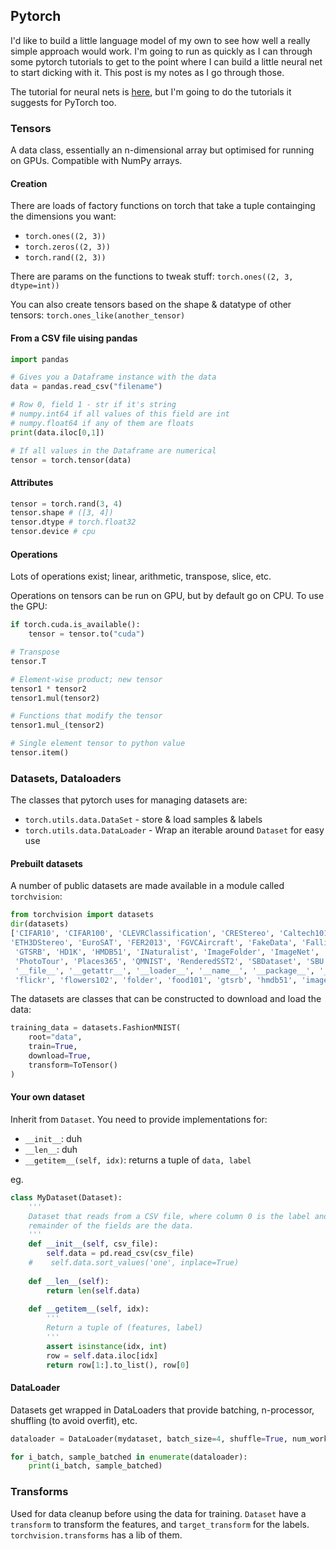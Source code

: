 ## Pytorch

I'd like to build a little language model of my own to see how well a really simple approach would work. I'm going to run as quickly as I can through some pytorch tutorials to get to the point where I can build a little neural net to start dicking with it. This post is my notes as I go through those.

The tutorial for neural nets is [here](https://pytorch.org/tutorials/beginner/blitz/neural_networks_tutorial.html), but I'm going to do the tutorials it suggests for PyTorch too.

### Tensors

A data class, essentially an n-dimensional array but optimised for running on GPUs. Compatible with NumPy arrays.

#### Creation
There are loads of factory functions on torch that take a tuple containging the dimensions you want: 
* `torch.ones((2, 3))`
* `torch.zeros((2, 3))`
* `torch.rand((2, 3))`

There are params on the functions to tweak stuff: 
`torch.ones((2, 3, dtype=int))`

You can also create tensors based on the shape & datatype of other tensors:
`torch.ones_like(another_tensor)`

#### From a CSV file uising pandas
```python
import pandas

# Gives you a Dataframe instance with the data
data = pandas.read_csv("filename")

# Row 0, field 1 - str if it's string
# numpy.int64 if all values of this field are int
# numpy.float64 if any of them are floats
print(data.iloc[0,1]) 

# If all values in the Dataframe are numerical
tensor = torch.tensor(data)
```

#### Attributes

```python
tensor = torch.rand(3, 4)
tensor.shape # ([3, 4])
tensor.dtype # torch.float32
tensor.device # cpu
```
#### Operations

Lots of operations exist; linear, arithmetic, transpose, slice, etc.

Operations on tensors can be run on GPU, but by default go on CPU.  To use the GPU:
```python
if torch.cuda.is_available():
    tensor = tensor.to("cuda")
```

```python
# Transpose
tensor.T 

# Element-wise product; new tensor
tensor1 * tensor2
tensor1.mul(tensor2)

# Functions that modify the tensor
tensor1.mul_(tensor2)

# Single element tensor to python value
tensor.item()
```

### Datasets, Dataloaders

The classes that pytorch uses for managing datasets are:
* `torch.utils.data.DataSet` - store & load samples & labels
* `torch.utils.data.DataLoader` - Wrap an iterable around `Dataset` for easy use

#### Prebuilt datasets 
A number of public datasets are made available in a module called `torchvision`:
```python
from torchvision import datasets
dir(datasets)
['CIFAR10', 'CIFAR100', 'CLEVRClassification', 'CREStereo', 'Caltech101', 'Caltech256', 'CarlaStereo', 'CelebA', 'Cityscapes', 'CocoCaptions', 'CocoDetection', 'Country211', 'DTD', 'DatasetFolder', 'EMNIST', 
'ETH3DStereo', 'EuroSAT', 'FER2013', 'FGVCAircraft', 'FakeData', 'FallingThingsStereo', 'FashionMNIST', 'Flickr30k', 'Flickr8k', 'Flowers102', 'FlyingChairs', 'FlyingThings3D', 'Food101',
 'GTSRB', 'HD1K', 'HMDB51', 'INaturalist', 'ImageFolder', 'ImageNet', 'InStereo2k', 'KMNIST', 'Kinetics', 'Kitti', 'Kitti2012Stereo', 'Kitti2015Stereo', 'KittiFlow', 'LFWPairs', 'LFWPeople', 'LSUN', 'LSUNClass', 'MNIST', 'Middlebury2014Stereo', 'MovingMNIST', 'Omniglot', 'OxfordIIITPet', 'PCAM', 
 'PhotoTour', 'Places365', 'QMNIST', 'RenderedSST2', 'SBDataset', 'SBU', 'SEMEION', 'STL10', 'SUN397', 'SVHN', 'SceneFlowStereo', 'Sintel', 'SintelStereo', 'StanfordCars', 'UCF101', 'USPS', 'VOCDetection', 'VOCSegmentation', 'VisionDataset', 'WIDERFace', '__all__', '__builtins__', '__cached__', '__doc__', 
 '__file__', '__getattr__', '__loader__', '__name__', '__package__', '__path__', '__spec__', '_optical_flow', '_stereo_matching', 'caltech', 'celeba', 'cifar', 'cityscapes', 'clevr', 'coco', 'country211', 'dtd', 'eurosat', 'fakedata', 'fer2013', 'fgvc_aircraft', 
 'flickr', 'flowers102', 'folder', 'food101', 'gtsrb', 'hmdb51', 'imagenet', 'inaturalist', 'kinetics', 'kitti', 'lfw', 'lsun', 'mnist', 'moving_mnist', 'omniglot', 'oxford_iiit_pet', 'pcam', 'phototour', 'places365', 'rendered_sst2', 'sbd', 'sbu', 'semeion', 'stanford_cars', 'stl10', 'sun397', 'svhn', 'ucf101', 'usps', 'utils', 'video_utils', 'vision', 'voc', 'widerface']
```

The datasets are classes that can be constructed to download and load the data:
```python
training_data = datasets.FashionMNIST(
    root="data",
    train=True,
    download=True,
    transform=ToTensor()
)
```

#### Your own dataset

Inherit from `Dataset`.  You need to provide implementations for:
* `__init__`: duh
* `__len__`: duh
* `__getitem__(self, idx)`: returns a tuple of `data, label`

eg. 
```python
class MyDataset(Dataset):
    '''
    Dataset that reads from a CSV file, where column 0 is the label and the 
    remainder of the fields are the data.
    '''
    def __init__(self, csv_file):
        self.data = pd.read_csv(csv_file)
    #    self.data.sort_values('one', inplace=True)
    
    def __len__(self):
        return len(self.data)
    
    def __getitem__(self, idx):
        '''
        Return a tuple of (features, label)
        '''
        assert isinstance(idx, int)
        row = self.data.iloc[idx]
        return row[1:].to_list(), row[0]
```

#### DataLoader

Datasets get wrapped in DataLoaders that provide batching, n-processor, shuffling (to avoid overfit), etc.

```python
dataloader = DataLoader(mydataset, batch_size=4, shuffle=True, num_workers=0)

for i_batch, sample_batched in enumerate(dataloader):
    print(i_batch, sample_batched)
```

### Transforms

Used for data cleanup before using the data for training. `Dataset` have a `transform` to transform the features, and `target_transform` for the labels. `torchvision.transforms`  has a lib of them.


